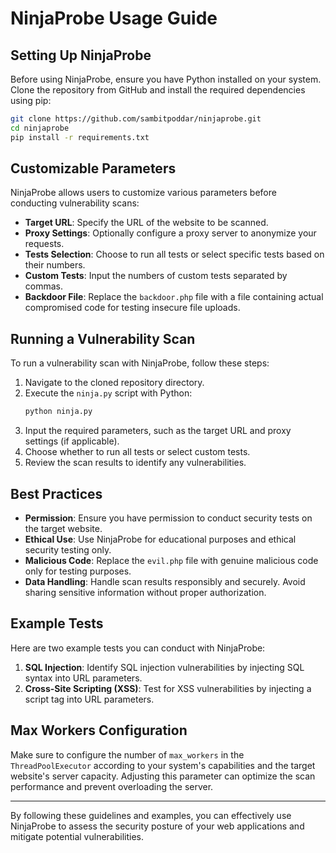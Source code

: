 # NinjaProbe Usage Guide

## Setting Up NinjaProbe

Before using NinjaProbe, ensure you have Python installed on your system. Clone the repository from GitHub and install the required dependencies using pip:

```bash
git clone https://github.com/sambitpoddar/ninjaprobe.git
cd ninjaprobe
pip install -r requirements.txt
```

## Customizable Parameters

NinjaProbe allows users to customize various parameters before conducting vulnerability scans:

- **Target URL**: Specify the URL of the website to be scanned.
- **Proxy Settings**: Optionally configure a proxy server to anonymize your requests.
- **Tests Selection**: Choose to run all tests or select specific tests based on their numbers.
- **Custom Tests**: Input the numbers of custom tests separated by commas.
- **Backdoor File**: Replace the `backdoor.php` file with a file containing actual compromised code for testing insecure file uploads.

## Running a Vulnerability Scan

To run a vulnerability scan with NinjaProbe, follow these steps:

1. Navigate to the cloned repository directory.
2. Execute the `ninja.py` script with Python:
    ```bash
    python ninja.py
    ```
3. Input the required parameters, such as the target URL and proxy settings (if applicable).
4. Choose whether to run all tests or select custom tests.
5. Review the scan results to identify any vulnerabilities.

## Best Practices

- **Permission**: Ensure you have permission to conduct security tests on the target website.
- **Ethical Use**: Use NinjaProbe for educational purposes and ethical security testing only.
- **Malicious Code**: Replace the `evil.php` file with genuine malicious code only for testing purposes.
- **Data Handling**: Handle scan results responsibly and securely. Avoid sharing sensitive information without proper authorization.

## Example Tests

Here are two example tests you can conduct with NinjaProbe:

1. **SQL Injection**: Identify SQL injection vulnerabilities by injecting SQL syntax into URL parameters.
2. **Cross-Site Scripting (XSS)**: Test for XSS vulnerabilities by injecting a script tag into URL parameters.

## Max Workers Configuration

Make sure to configure the number of `max_workers` in the `ThreadPoolExecutor` according to your system's capabilities and the target website's server capacity. Adjusting this parameter can optimize the scan performance and prevent overloading the server.

---
By following these guidelines and examples, you can effectively use NinjaProbe to assess the security posture of your web applications and mitigate potential vulnerabilities.
